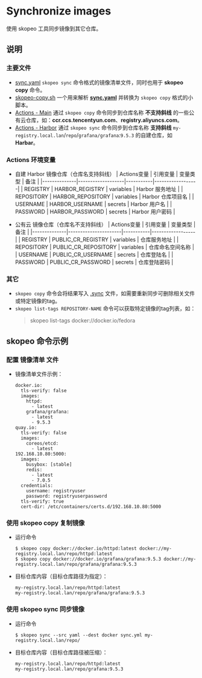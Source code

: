 # Synchronize images
使用 skopeo 工具同步镜像到其它仓库。

## 说明
### 主要文件
- [sync.yaml](images/images.yaml)
  `skopeo sync` 命令格式的镜像清单文件，同时也用于 **skopeo copy** 命令。
- [skopeo-copy.sh](.github/tools/skopeo-copy.sh)
  一个用来解析 **[sync.yaml](images/images.yaml)** 并转换为 `skopeo copy` 格式的小脚本。
- [Actions - Main](.github/workflows/main.yaml)
  通过 `skopeo copy` 命令同步到仓库名称 **不支持斜线** 的一些公有云仓库，如：**ccr.ccs.tencentyun.com**、**registry.aliyuncs.com**。
- [Actions - Harbor](.github/workflows/harbor.yaml)
  通过 `skopeo sync` 命令同步到仓库名称 **支持斜线** `my-registry.local.lan`/`repo`/`grafana/grafana`:`9.5.3` 的自建仓库，如 **Harbar**。

### Actions 环境变量
- 自建 Harbor 镜像仓库（仓库名支持斜线）
  | Actions变量  | 引用变量           | 变量类型   | 备注             |
  |--------------|-------------------|-----------|------------------|
  | REGISTRY     | HARBOR_REGISTRY   | variables | Harbor 服务地址   |
  | REPOSITORY   | HARBOR_REPOSITORY | variables | Harbor 仓库项目名 |
  | USERNAME     | HARBOR_USERNAME   | secrets   | Harbor 用户名     |
  | PASSWORD     | HARBOR_PASSWORD   | secrets   | Harbor 用户密码   |

- 公有云 镜像仓库（仓库名不支持斜线）
  | Actions变量  | 引用变量              | 变量类型   | 备注             |
  |--------------|----------------------|-----------|------------------|
  | REGISTRY     | PUBLIC_CR_REGISTRY   | variables | 仓库服务地址      |
  | REPOSITORY   | PUBLIC_CR_REPOSITORY | variables | 仓库命名空间名称  |
  | USERNAME     | PUBLIC_CR_USERNAME   | secrets   | 仓库登陆名        |
  | PASSWORD     | PUBLIC_CR_PASSWORD   | secrets   | 仓库登陆密码      |

### 其它
- `skopeo copy` 命令会将结果写入 [.sync](images/images.yaml.sync) 文件，如需要重新同步可删除相关文件或特定镜像的tag。
- `skopeo list-tags REPOSITORY-NAME` 命令可以获取特定镜像的tag列表，如：
  > skopeo list-tags docker://docker.io/fedora

## skopeo 命令示例
### 配置 镜像清单 文件
- 镜像清单文件示例：
  ```
  docker.io:
    tls-verify: false
    images:
      httpd:
        - latest
      grafana/grafana:
        - latest
        - 9.5.3
  quay.io:
    tls-verify: false
    images: 
      coreos/etcd:
        - latest
  192.168.10.80:5000:
    images:
      busybox: [stable]
      redis:
        - latest
        - 7.0.5
    credentials:
      username: registryuser
      password: registryuserpassword
    tls-verify: true
    cert-dir: /etc/containers/certs.d/192.168.10.80:5000
  ```

### 使用 skopeo copy 复制镜像
- 运行命令
  ```
  $ skopeo copy docker://docker.io/httpd:latest docker://my-registry.local.lan/repo/httpd:latest
  $ skopeo copy docker://docker.io/grafana/grafana:9.5.3 docker://my-registry.local.lan/repo/grafana/grafana:9.5.3
  ```
- 目标仓库内容（目标仓库路径为指定）：
  ```
  my-registry.local.lan/repo/httpd:latest
  my-registry.local.lan/repo/grafana/grafana:9.5.3
  ```

### 使用 skopeo sync 同步镜像
- 运行命令
  ```
  $ skopeo sync --src yaml --dest docker sync.yml my-registry.local.lan/repo/
  ```
- 目标仓库内容（目标仓库路径被压缩）：
  ```
  my-registry.local.lan/repo/httpd:latest
  my-registry.local.lan/repo/grafana:9.5.3
  ```
